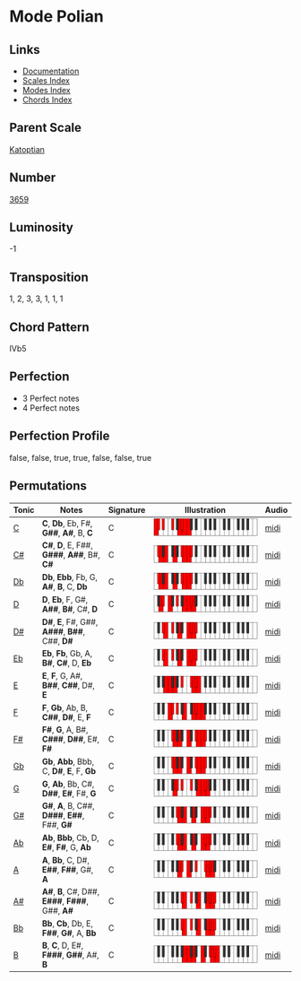 # Mode Polian

## Links

- [Documentation](README.md)
- [Scales Index](Scales.md)
- [Modes Index](Modes.md)
- [Chords Index](Chords.md)

## Parent Scale

[Katoptian](ScaleKatoptian.md)

## Number

[3659](https://ianring.com/musictheory/scales/3659)

## Luminosity

-1

## Transposition

1, 2, 3, 3, 1, 1, 1

## Chord Pattern

IVb5

## Perfection

- 3 Perfect notes
- 4 Perfect notes

## Perfection Profile

false, false, true, true, false, false, true

## Permutations

| Tonic | Notes | Signature | Illustration | Audio |
|-------|-------|-----------|--------------|-------|
| [C](ModeCNaturalPolian.md) | **C**, **Db**, Eb, F#, **G##**, **A#**, B, **C** | C | ![CNaturalPolian](ModeCNaturalPolian.png) | [midi](https://github.com/edipermadi/music/blob/main/docs/ModeCNaturalPolian.mid?raw=true) |
| [C#](ModeCSharpPolian.md) | **C#**, **D**, E, F##, **G###**, **A##**, B#, **C#** | C | ![CSharpPolian](ModeCSharpPolian.png) | [midi](https://github.com/edipermadi/music/blob/main/docs/ModeCSharpPolian.mid?raw=true) |
| [Db](ModeDFlatPolian.md) | **Db**, **Ebb**, Fb, G, **A#**, **B**, C, **Db** | C | ![DFlatPolian](ModeDFlatPolian.png) | [midi](https://github.com/edipermadi/music/blob/main/docs/ModeDFlatPolian.mid?raw=true) |
| [D](ModeDNaturalPolian.md) | **D**, **Eb**, F, G#, **A##**, **B#**, C#, **D** | C | ![DNaturalPolian](ModeDNaturalPolian.png) | [midi](https://github.com/edipermadi/music/blob/main/docs/ModeDNaturalPolian.mid?raw=true) |
| [D#](ModeDSharpPolian.md) | **D#**, **E**, F#, G##, **A###**, **B##**, C##, **D#** | C | ![DSharpPolian](ModeDSharpPolian.png) | [midi](https://github.com/edipermadi/music/blob/main/docs/ModeDSharpPolian.mid?raw=true) |
| [Eb](ModeEFlatPolian.md) | **Eb**, **Fb**, Gb, A, **B#**, **C#**, D, **Eb** | C | ![EFlatPolian](ModeEFlatPolian.png) | [midi](https://github.com/edipermadi/music/blob/main/docs/ModeEFlatPolian.mid?raw=true) |
| [E](ModeENaturalPolian.md) | **E**, **F**, G, A#, **B##**, **C##**, D#, **E** | C | ![ENaturalPolian](ModeENaturalPolian.png) | [midi](https://github.com/edipermadi/music/blob/main/docs/ModeENaturalPolian.mid?raw=true) |
| [F](ModeFNaturalPolian.md) | **F**, **Gb**, Ab, B, **C##**, **D#**, E, **F** | C | ![FNaturalPolian](ModeFNaturalPolian.png) | [midi](https://github.com/edipermadi/music/blob/main/docs/ModeFNaturalPolian.mid?raw=true) |
| [F#](ModeFSharpPolian.md) | **F#**, **G**, A, B#, **C###**, **D##**, E#, **F#** | C | ![FSharpPolian](ModeFSharpPolian.png) | [midi](https://github.com/edipermadi/music/blob/main/docs/ModeFSharpPolian.mid?raw=true) |
| [Gb](ModeGFlatPolian.md) | **Gb**, **Abb**, Bbb, C, **D#**, **E**, F, **Gb** | C | ![GFlatPolian](ModeGFlatPolian.png) | [midi](https://github.com/edipermadi/music/blob/main/docs/ModeGFlatPolian.mid?raw=true) |
| [G](ModeGNaturalPolian.md) | **G**, **Ab**, Bb, C#, **D##**, **E#**, F#, **G** | C | ![GNaturalPolian](ModeGNaturalPolian.png) | [midi](https://github.com/edipermadi/music/blob/main/docs/ModeGNaturalPolian.mid?raw=true) |
| [G#](ModeGSharpPolian.md) | **G#**, **A**, B, C##, **D###**, **E##**, F##, **G#** | C | ![GSharpPolian](ModeGSharpPolian.png) | [midi](https://github.com/edipermadi/music/blob/main/docs/ModeGSharpPolian.mid?raw=true) |
| [Ab](ModeAFlatPolian.md) | **Ab**, **Bbb**, Cb, D, **E#**, **F#**, G, **Ab** | C | ![AFlatPolian](ModeAFlatPolian.png) | [midi](https://github.com/edipermadi/music/blob/main/docs/ModeAFlatPolian.mid?raw=true) |
| [A](ModeANaturalPolian.md) | **A**, **Bb**, C, D#, **E##**, **F##**, G#, **A** | C | ![ANaturalPolian](ModeANaturalPolian.png) | [midi](https://github.com/edipermadi/music/blob/main/docs/ModeANaturalPolian.mid?raw=true) |
| [A#](ModeASharpPolian.md) | **A#**, **B**, C#, D##, **E###**, **F###**, G##, **A#** | C | ![ASharpPolian](ModeASharpPolian.png) | [midi](https://github.com/edipermadi/music/blob/main/docs/ModeASharpPolian.mid?raw=true) |
| [Bb](ModeBFlatPolian.md) | **Bb**, **Cb**, Db, E, **F##**, **G#**, A, **Bb** | C | ![BFlatPolian](ModeBFlatPolian.png) | [midi](https://github.com/edipermadi/music/blob/main/docs/ModeBFlatPolian.mid?raw=true) |
| [B](ModeBNaturalPolian.md) | **B**, **C**, D, E#, **F###**, **G##**, A#, **B** | C | ![BNaturalPolian](ModeBNaturalPolian.png) | [midi](https://github.com/edipermadi/music/blob/main/docs/ModeBNaturalPolian.mid?raw=true) |
